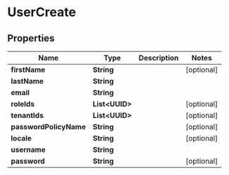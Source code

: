 

# UserCreate


## Properties

Name | Type | Description | Notes
------------ | ------------- | ------------- | -------------
**firstName** | **String** |  |  [optional]
**lastName** | **String** |  | 
**email** | **String** |  | 
**roleIds** | **List&lt;UUID&gt;** |  |  [optional]
**tenantIds** | **List&lt;UUID&gt;** |  |  [optional]
**passwordPolicyName** | **String** |  |  [optional]
**locale** | **String** |  |  [optional]
**username** | **String** |  | 
**password** | **String** |  |  [optional]



